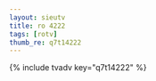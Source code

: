 ```yaml
--- 
layout: sieutv
title: ro 4222
tags: [rotv]
thumb_re: q7t14222
---
```

{% include tvadv key="q7t14222" %} 
